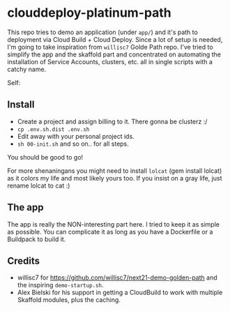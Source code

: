 # clouddeploy-platinum-path

This repo tries to demo an application (under `app/`) and it's path to
deployment via Cloud Build + Cloud Deploy. Since a lot of setup is needed,
I'm going to take inspiration from `willisc7` Golde Path repo.
I've tried to simplify the app and the skaffold part and concentrated on
automating the installation of Service Accounts, clusters, etc. all in
single scripts with a catchy name.

Self: 

## Install

* Create a project and assign billing to it. There gonna be clusterz :/
* `cp .env.sh.dist .env.sh`
* Edit away with your personal project ids.
* `sh 00-init.sh` and so on.. for all steps.

You should be good to go!

For more shenaningans you might need to install `lolcat` (gem install lolcat) as
it colors my life and most likely yours too. If you insist on a gray life, just
rename lolcat to cat :)

## The app

The app is really the NON-interesting part here. I tried to keep it as simple as
possible. You can complicate it as long as you have a Dockerfile or a Buildpack
to build it.

## Credits

* willisc7 for https://github.com/willisc7/next21-demo-golden-path and the
   inspiring `demo-startup.sh`.
* Alex Bielski for his support in getting a CloudBuild to work with multiple
  Skaffold modules, plus the caching.
